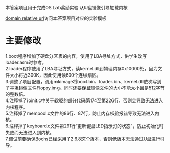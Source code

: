 本答案项目用于完成OS Lab奖励实验 从U盘镜像引导加载内核

[domain relative url](engintime/os-lab/bonus-lab/lab02-mission2.git)访问本答案项目对应的实验模板

# 主要修改
1.boot程序增加了硬盘分区表的内容，使用了LBA寻址方式，供学生改写loader.asm时参考。  
2.loader程序使用了LBA寻址方式，读kernel.dll到物理内存0x10000处，因为文件大小将近300K，因此使用读600个连续扇区。  
3.调整了项目配置，调用mkimage将boot.bin、loader.bin、kernel.dll依次写到了平坦镜像文件Floppy.img。同时还要保证镜像文件的大小不能太小且是512字节的整数倍。  
4.注释掉了ioinit.c中关于软驱的部分代码第174至第226行，否则会导致无法进入内核程序。  
5.注释掉了mempool.c文件的86行、87行，防止内存校验报错导致无法进入内核。  
6.注释掉了keyboard.c文件第291行“更新键盘LED指示灯的状态”，防止初始化时失败而无法进入到内核。  
7.调试前要确保Bochs已经采用了2.6.8这个版本，否则低版本无法通过U盘进行引导。  
